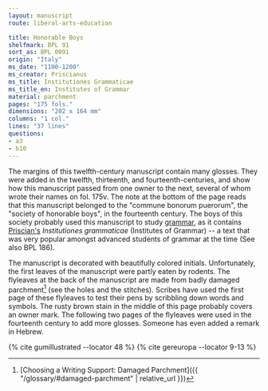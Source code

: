 ```yaml
---
layout: manuscript
route: liberal-arts-education

title: Honorable Boys
shelfmark: BPL 91
sort_as: BPL 0091
origin: "Italy"
ms_date: "1100-1200"
ms_creator: Priscianus
ms_title: Institutiones Grammaticae
ms_title_en: Institutes of Grammar
material: parchment
pages: "175 fols."
dimensions: "202 x 164 mm"
columns: "1 col."
lines: "37 lines"
questions:
- a3
- b10
---
```


The margins of this twelfth-century manuscript contain many glosses.
They were added in the twelfth, thirteenth, and fourteenth-centuries,
and show how this manuscript passed from one owner to the next, several
of whom wrote their names on fol. <span data-fol="175v" class="fref">175v</span>. The note at the bottom of the
page reads that this manuscript belonged to the "commune bonorum
puerorum", the "society of honorable boys", in the fourteenth century.
The boys of this society probably used this manuscript to study
[grammar](https://en.wikipedia.org/wiki/Grammar), as it
contains
[Priscian's](https://en.wikipedia.org/wiki/Priscian)
*Institutiones grammaticae* (Institutes of Grammar) -- a text that was
very popular amongst advanced students of grammar at the time (See also
BPL 186).

The manuscript is decorated with beautifully colored initials.
Unfortunately, the first leaves of the manuscript were partly eaten by
rodents. The flyleaves at the back of the manuscript are made from badly
damaged parchment[^1] (see the holes and the stitches). Scribes have used
the first page of these flyleaves to test their pens by scribbling down
words and symbols. The rusty brown stain in the middle of this page
probably covers an owner mark. The following two pages of the flyleaves
were used in the fourteenth century to add more glosses. Someone has
even added a remark in Hebrew.

[^1]: [Choosing a Writing Support: Damaged Parchment]({{ "/glossary/#damaged-parchment" | relative_url }})

{% cite gumillustrated --locator 48 %}
{% cite gereuropa --locator 9-13 %}